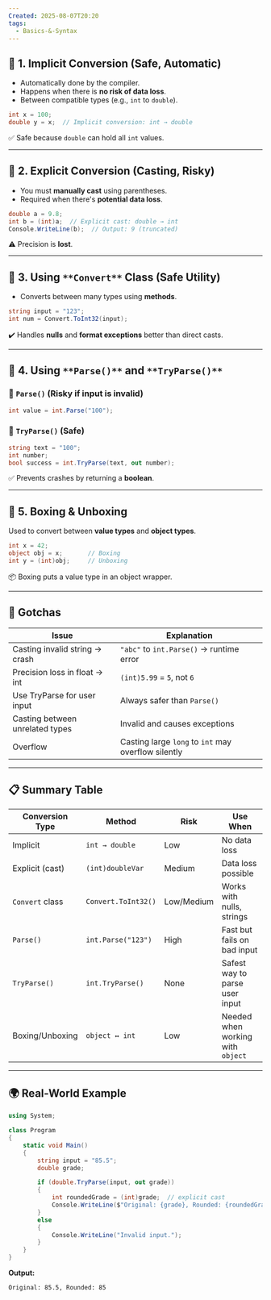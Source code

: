 ```yaml
---
Created: 2025-08-07T20:20
tags:
  - Basics-&-Syntax
---
```

## 🔹 1. **Implicit Conversion (Safe, Automatic)**

- Automatically done by the compiler.
- Happens when there is **no risk of data loss**.
- Between compatible types (e.g., `int` to `double`).

```C#
int x = 100;
double y = x;  // Implicit conversion: int → double
```

✅ Safe because `double` can hold all `int` values.

---

## 🔹 2. **Explicit Conversion (Casting, Risky)**

- You must **manually cast** using parentheses.
- Required when there's **potential data loss**.

```C#
double a = 9.8;
int b = (int)a;  // Explicit cast: double → int
Console.WriteLine(b);  // Output: 9 (truncated)
```

⚠️ Precision is **lost**.

---

## 🔹 3. **Using** `**Convert**` **Class (Safe Utility)**

- Converts between many types using **methods**.

```C#
string input = "123";
int num = Convert.ToInt32(input);
```

✔️ Handles **nulls** and **format exceptions** better than direct casts.

---

## 🔹 4. **Using** `**Parse()**` **and** `**TryParse()**`

### 🔸 `Parse()` (Risky if input is invalid)

```C#
int value = int.Parse("100");
```

### 🔸 `TryParse()` (Safe)

```C#
string text = "100";
int number;
bool success = int.TryParse(text, out number);
```

✅ Prevents crashes by returning a **boolean**.

---

## 🔹 5. **Boxing & Unboxing**

Used to convert between **value types** and **object types**.

```C#
int x = 42;
object obj = x;       // Boxing
int y = (int)obj;     // Unboxing
```

📦 Boxing puts a value type in an object wrapper.

---

## 🧠 Gotchas

|Issue|Explanation|
|---|---|
|Casting invalid string → crash|`"abc"` to `int.Parse()` → runtime error|
|Precision loss in float → int|`(int)5.99` = `5`, not `6`|
|Use TryParse for user input|Always safer than `Parse()`|
|Casting between unrelated types|Invalid and causes exceptions|
|Overflow|Casting large `long` to `int` may overflow silently|

---

## 📋 Summary Table

|Conversion Type|Method|Risk|Use When|
|---|---|---|---|
|Implicit|`int → double`|Low|No data loss|
|Explicit (cast)|`(int)doubleVar`|Medium|Data loss possible|
|`Convert` class|`Convert.ToInt32()`|Low/Medium|Works with nulls, strings|
|`Parse()`|`int.Parse("123")`|High|Fast but fails on bad input|
|`TryParse()`|`int.TryParse()`|None|Safest way to parse user input|
|Boxing/Unboxing|`object ↔ int`|Low|Needed when working with `object`|

---

## 🌍 Real-World Example

```C#
using System;

class Program
{
    static void Main()
    {
        string input = "85.5";
        double grade;

        if (double.TryParse(input, out grade))
        {
            int roundedGrade = (int)grade;  // explicit cast
            Console.WriteLine($"Original: {grade}, Rounded: {roundedGrade}");
        }
        else
        {
            Console.WriteLine("Invalid input.");
        }
    }
}
```

**Output:**

```Plain
Original: 85.5, Rounded: 85
```